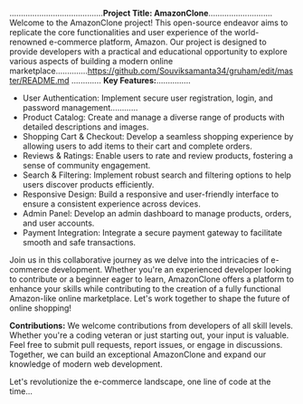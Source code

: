 .........................................**Project Title: AmazonClone**............................
Welcome to the AmazonClone project! This open-source endeavor aims to replicate the core functionalities and user experience of the world-renowned e-commerce platform, Amazon. Our project is designed to provide developers with a practical and educational opportunity to explore various aspects of building a modern online marketplace..............https://github.com/Souviksamanta34/gruham/edit/master/README.md
.............
**Key Features:**...............
- User Authentication: Implement secure user registration, login, and password management............
- Product Catalog: Create and manage a diverse range of products with detailed descriptions and images.
- Shopping Cart & Checkout: Develop a seamless shopping experience by allowing users to add items to their cart and complete orders.
- Reviews & Ratings: Enable users to rate and review products, fostering a sense of community engagement.
- Search & Filtering: Implement robust search and filtering options to help users discover products efficiently.
- Responsive Design: Build a responsive and user-friendly interface to ensure a consistent experience across devices.
- Admin Panel: Develop an admin dashboard to manage products, orders, and user accounts.
- Payment Integration: Integrate a secure payment gateway to facilitate smooth and safe transactions.

Join us in this collaborative journey as we delve into the intricacies of e-commerce development. Whether you're an experienced developer looking to contribute or a beginner eager to learn, AmazonClone offers a platform to enhance your skills while contributing to the creation of a fully functional Amazon-like online marketplace. Let's work together to shape the future of online shopping!

**Contributions:**
We welcome contributions from developers of all skill levels. Whether you're a coding veteran or just starting out, your input is valuable. Feel free to submit pull requests, report issues, or engage in discussions. Together, we can build an exceptional AmazonClone and expand our knowledge of modern web development.

Let's revolutionize the e-commerce landscape, one line of code at the time...

